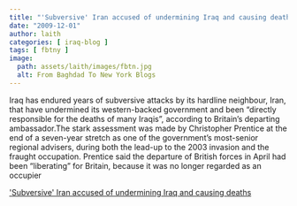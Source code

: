 ```yaml
---
title: "'Subversive' Iran accused of undermining Iraq and causing deaths"
date: "2009-12-01"
author: laith
categories: [ iraq-blog ]
tags: [ fbtny ]
image:
  path: assets/laith/images/fbtn.jpg
  alt: From Baghdad To New York Blogs
---
```


Iraq has endured years of subversive attacks by its hardline neighbour, Iran, that have undermined its western-backed government and been “directly responsible for the deaths of many Iraqis”, according to Britain’s departing ambassador.The stark assessment was made by Christopher Prentice at the end of a seven-year stretch as one of the government’s most-senior regional advisers, during both the lead-up to the 2003 invasion and the fraught occupation. Prentice said the departure of British forces in April had been “liberating” for Britain, because it was no longer regarded as an occupier  

  
['Subversive' Iran accused of undermining Iraq and causing deaths](https://www.guardian.co.uk/world/2009/nov/30/iran-iraq-undermine-deaths-ambassador)
